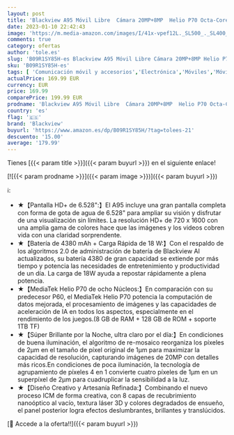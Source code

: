 ```yaml
---
layout: post
title: 'Blackview A95 Móvil Libre  Cámara 20MP+8MP  Helio P70 Octa-Core 8GB RAM+128GB ROM  Pantalla HD+ 6.53"  4380mAh 18W Carga Rápida  Dual SIM Android 11 Smartphone  GPS Huella Digital  Box Altavoz Negro'
date: 2023-01-10 22:42:43
image: 'https://m.media-amazon.com/images/I/41x-vpef12L._SL500_._SL400_.jpg'
comments: true
category: ofertas
author: 'tole.es'
slug: 'B09R1SY85H-es Blackview A95 Móvil Libre Cámara 20MP+8MP Helio P70 Octa-...'
sku: 'B09R1SY85H-es'
tags: [ 'Comunicación móvil y accesorios','Electrónica','Móviles','Móviles y smartphones libres','android','blackview','🇪🇸', ]
actualPrice: 169.99 EUR
currency: EUR
price: 169.99
comparePrice: 199.99 EUR
prodname: 'Blackview A95 Móvil Libre  Cámara 20MP+8MP  Helio P70 Octa-Core 8GB RAM+128GB ROM  Pantalla HD+ 6.53"  4380mAh 18W Carga Rápida  Dual SIM Android 11 Smartphone  GPS Huella Digital  Box Altavoz Negro'
country: 'es'
flag: '🇪🇸'
brand: 'Blackview'
buyurl: 'https://www.amazon.es/dp/B09R1SY85H/?tag=tolees-21'
descuento: '15.00'
average: '179.99'
---
```


Tienes [{{< param title >}}]({{< param buyurl >}}) en el siguiente enlace!

[![{{< param prodname >}}]({{< param image >}})]({{< param buyurl >}})

ℹ️:

- ★【Pantalla HD+ de 6.528":】El A95 incluye una gran pantalla completa con forma de gota de agua de 6.528" para ampliar su visión y disfrutar de una visualización sin límites. La resolución HD+ de 720 x 1600 con una amplia gama de colores hace que las imágenes y los videos cobren vida con una claridad sorprendente.
- ★【Batería de 4380 mAh + Carga Rápida de 18 W:】Con el respaldo de los algoritmos 2.0 de administración de batería de Blackview AI actualizados, su batería 4380 de gran capacidad se extiende por más tiempo y potencia las necesidades de entretenimiento y productividad de un día. La carga de 18W ayuda a repostar rápidamente a plena potencia.
- ★【MediaTek Helio P70 de ocho Núcleos:】En comparación con su predecesor P60, el MediaTek Helio P70 potencia la computación de datos mejorada, el procesamiento de imágenes y las capacidades de aceleración de IA en todos los aspectos, especialmente en el rendimiento de los juegos.(8 GB de RAM + 128 GB de ROM + soporte 1TB TF)
- ★【Súper Brillante por la Noche, ultra claro por el día:】En condiciones de buena iluminación, el algoritmo de re-mosaico reorganiza los píxeles de 2µm en el tamaño de píxel original de 1µm para maximizar la capacidad de resolución, capturando imágenes de 20MP con detalles más ricos.En condiciones de poca iluminación, la tecnología de agrupamiento de píxeles 4 en 1 convierte cuatro píxeles de 1µm en un superpíxel de 2µm para cuadruplicar la sensibilidad a la luz.
- ★【Diseño Creativo y Artesanía Refinada:】Combinando el nuevo proceso ICM de forma creativa, con 8 capas de recubrimiento nanoóptico al vacío, textura láser 3D y colores degradados de ensueño, el panel posterior logra efectos deslumbrantes, brillantes y translúcidos.

[🛒 Accede a la oferta!!]({{< param buyurl >}})
